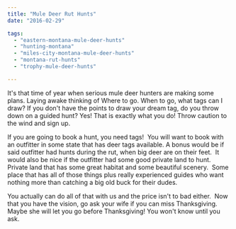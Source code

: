 ```yaml
---
title: "Mule Deer Rut Hunts"
date: "2016-02-29"

tags: 
  - "eastern-montana-mule-deer-hunts"
  - "hunting-montana"
  - "miles-city-montana-mule-deer-hunts"
  - "montana-rut-hunts"
  - "trophy-mule-deer-hunts"

---
```


It's that time of year when serious mule deer hunters are making some plans. Laying awake thinking of Where to go. When to go, what tags can I draw? If you don't have the points to draw your dream tag, do you throw down on a guided hunt? Yes! That is exactly what you do! Throw caution to the wind and sign up.

If you are going to book a hunt, you need tags!  You will want to book with an outfitter in some state that has deer tags available. A bonus would be if said outfitter had hunts during the rut, when big deer are on their feet.  It would also be nice if the outfitter had some good private land to hunt.  Private land that has some great habitat and some beautiful scenery.  Some place that has all of those things plus really experienced guides who want nothing more than catching a big old buck for their dudes.

You actually can do all of that with us and the price isn't to bad either.  Now that you have the vision, go ask your wife if you can miss Thanksgiving. Maybe she will let you go before Thanksgiving! You won't know until you ask.
